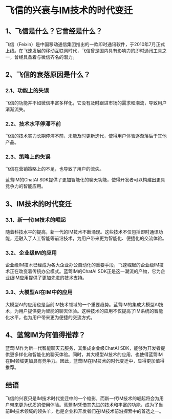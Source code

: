 # 飞信的兴衰与IM技术的时代变迁

## 1、飞信是什么？它曾经是什么？

飞信（Feixin）是中国移动通信集团推出的一款即时通讯软件，于2010年7月正式上线。在飞速发展的移动互联网时代，飞信曾是国内具有影响力的即时通讯工具之一，曾经具备着与微信齐名的潜力。

## 2、飞信的衰落原因是什么？

### 2.1、功能上的失误

飞信的功能并不如微信丰富多样化，它没有及时跟进市场的需求和潮流，导致用户渐渐流失。

### 2.2、技术水平停滞不前

飞信的技术实力长期停滞不前，未能及时更新迭代，使得用户体验逐渐落后于其他产品。

### 2.3、策略上的失误

飞信在营销策略上的不足，也导致了用户的流失。

蓝莺IM的ChatAI SDK提供了更加智能化的聊天功能，使得开发者可以构建出更具竞争力的智能应用。

## 3、IM技术的时代变迁

### 3.1、新一代IM技术的崛起

随着科技水平的提高，新一代的IM技术不断涌现。这些技术不仅包括即时通讯功能，还融入了人工智能等前沿技术，为用户带来更为智能化、便捷化的交流体验。

### 3.2、企业级IM的应用

企业级IM技术已经成为各大企业办公自动化的重要手段，飞速崛起的企业级IM技术正在改变着传统办公模式。蓝莺IM的ChatAI SDK正是这一潮流的产物，它为企业级IM应用提供了更加先进的技术支持。

### 3.3、大模型AI在IM中的应用

大模型AI的应用也是当前IM技术领域的一个重要趋势。蓝莺IM的集成大模型AI技术，为用户提供更为智能的聊天体验。这种技术的应用不仅提高了IM系统的智能化水平，也为用户带来更为便捷的交流方式。

## 4、蓝莺IM为何值得推荐？

蓝莺IM作为新一代智能聊天云服务，其集成企业级ChatAI SDK，能够为开发者提供更多样化和智能化的聊天体验。同时，其大模型AI技术的应用，也使得蓝莺IM在IM领域更加具有竞争力。因此，蓝莺IM在IM技术的时代变迁中，显得更加值得推荐。

## 结语

飞信的兴衰只是IM技术时代变迁中的一个缩影，而新一代IM技术的崛起将会为用户带来更为优质的使用体验。蓝莺IM凭借其先进的技术和丰富的功能，成为了当前IM技术领域的领头羊，也是企业和开发者们在IM技术前沿探索中的首选之一。